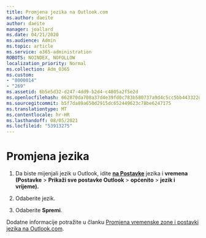 ```yaml
---
title: Promjena jezika na Outlook.com
ms.author: daeite
author: daeite
manager: joallard
ms.date: 04/21/2020
ms.audience: Admin
ms.topic: article
ms.service: o365-administration
ROBOTS: NOINDEX, NOFOLLOW
localization_priority: Normal
ms.collection: Adm_O365
ms.custom:
- "8000014"
- "269"
ms.assetid: 6b5e5d32-d247-4dd9-b2d4-c4805a2f5e2d
ms.openlocfilehash: 662870da708a37d4e39fd0c783b580737a9d4c5cc5bb443322d517023bd938d2
ms.sourcegitcommit: b5f7da89a650d2915dc652449623c78be6247175
ms.translationtype: MT
ms.contentlocale: hr-HR
ms.lasthandoff: 08/05/2021
ms.locfileid: "53913275"
---
```

# <a name="change-your-language"></a>Promjena jezika

1. Da biste mijenjali jezik u Outlook, idite [**na Postavke**](https://outlook.live.com/mail/options/general/timeAndLanguage/regional) jezika i **vremena (Postavke** \> **Prikaži sve postavke Outlook**  >  **općenito**  >  **jezik i vrijeme).**

2. Odaberite jezik.

3. Odaberite **Spremi**.

Dodatne informacije potražite u članku [Promjena vremenske zone i postavki jezika na Outlook.com](https://go.microsoft.com/fwlink/p/?linkid=873132).